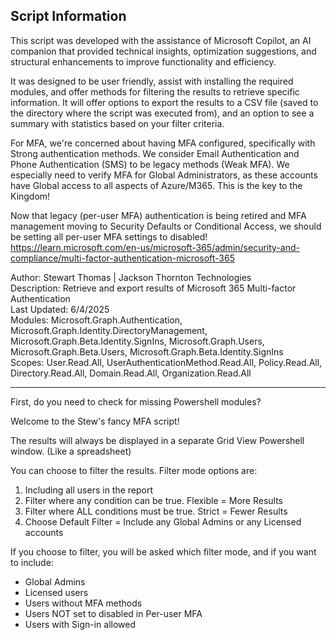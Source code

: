 Script Information
------------------
This script was developed with the assistance of Microsoft Copilot, an AI companion that provided 
technical insights, optimization suggestions, and structural enhancements to improve functionality 
and efficiency.

It was designed to be user friendly, assist with installing the required modules, and offer methods 
for filtering the results to retrieve specific information. It will offer options to export the 
results to a CSV file (saved to the directory where the script was executed from), and an option
to see a summary with statistics based on your filter criteria. 

For MFA, we're concerned about having MFA configured, specifically with Strong authentication methods. 
We consider Email Authentication and Phone Authentication (SMS) to be legacy methods (Weak MFA). We
especially need to verify MFA for Global Administrators, as these accounts have Global access to all
aspects of Azure/M365. This is the key to the Kingdom!

Now that legacy (per-user MFA) authentication is being retired and MFA management moving to Security 
Defaults or Conditional Access, we should be setting all per-user MFA settings to disabled!
https://learn.microsoft.com/en-us/microsoft-365/admin/security-and-compliance/multi-factor-authentication-microsoft-365 



Author: Stewart Thomas | Jackson Thornton Technologies<br>
Description: Retrieve and export results of Microsoft 365 Multi-factor Authentication<br>
Last Updated: 6/4/2025<br>
Modules: Microsoft.Graph.Authentication, Microsoft.Graph.Identity.DirectoryManagement, Microsoft.Graph.Beta.Identity.SignIns, Microsoft.Graph.Users, Microsoft.Graph.Beta.Users, Microsoft.Graph.Beta.Identity.SignIns<br>
Scopes:  User.Read.All, UserAuthenticationMethod.Read.All, Policy.Read.All, Directory.Read.All, Domain.Read.All, Organization.Read.All<br>


------------------
First, do you need to check for missing Powershell modules?

Welcome to the Stew's fancy MFA script!

The results will always be displayed in a separate Grid View Powershell window. (Like a spreadsheet)

You can choose to filter the results. Filter mode options are:
  1) Including all users in the report
  2) Filter where any condition can be true. Flexible = More Results
  3) Filter where ALL conditions must be true. Strict = Fewer Results
  4) Choose Default Filter = Include any Global Admins or any Licensed accounts

If you choose to filter, you will be asked which filter mode, and if you want to include:
  - Global Admins
  - Licensed users
  - Users without MFA methods
  - Users NOT set to disabled in Per-user MFA
  - Users with Sign-in allowed


